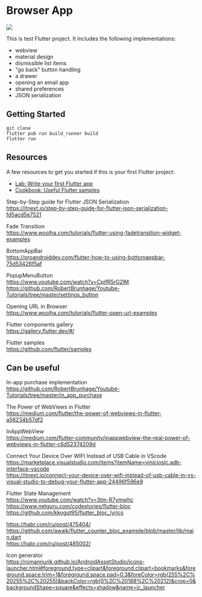 # Browser App

<img src="https://dl.dropboxusercontent.com/s/76tvqyhyokwmuju/browser-app2.gif">

This is test Flutter project. It includes the following implementations:
- webview
- material design
- dismissible list items
- "go back" button handling
- a drawer
- opening an email app
- shared preferences
- JSON serialization

## Getting Started
```
git clone  
flutter pub run build_runner build  
flutter run
```
## Resources

A few resources to get you started if this is your first Flutter project:

- [Lab: Write your first Flutter app](https://flutter.dev/docs/get-started/codelab)
- [Cookbook: Useful Flutter samples](https://flutter.dev/docs/cookbook)

Step-by-Step guide for Flutter JSON Serialization  
https://itnext.io/step-by-step-guide-for-flutter-json-serialization-fd5acd5e7521

Fade Transition  
https://www.woolha.com/tutorials/flutter-using-fadetransition-widget-examples

BottomAppBar  
https://proandroiddev.com/flutter-how-to-using-bottomappbar-75d53426f5af

PopupMenuButton  
https://www.youtube.com/watch?v=CpjfR5rG2lM
https://github.com/RobertBrunhage/Youtube-Tutorials/tree/master/settings_button

Opening URL in Browser  
https://www.woolha.com/tutorials/flutter-open-url-examples

Flutter components gallery  
https://gallery.flutter.dev/#/

Flutter samples  
https://github.com/flutter/samples

## Can be useful

In-app purchase implementation  
https://github.com/RobertBrunhage/Youtube-Tutorials/tree/master/in_app_purchase

The Power of WebViews in Flutter  
https://medium.com/flutter/the-power-of-webviews-in-flutter-a56234b57df2

InAppWebView  
https://medium.com/flutter-community/inappwebview-the-real-power-of-webviews-in-flutter-c6d52374209d

Connect Your Device Over WIFI Instead of USB Cable in VScode  
https://marketplace.visualstudio.com/items?itemName=vinicioslc.adb-interface-vscode  
https://itnext.io/connect-your-device-over-wifi-instead-of-usb-cable-in-vs-visual-studio-to-debug-your-flutter-app-24496f596e9

Flutter State Management  
https://www.youtube.com/watch?v=3tm-R7ymwhc  
https://www.netguru.com/codestories/flutter-bloc  
https://github.com/kkogut95/flutter_bloc_lyrics  

https://habr.com/ru/post/475404/  
https://github.com/awaik/flutter_counter_bloc_example/blob/master/lib/main.dart  
https://habr.com/ru/post/485002/  

Icon generator  
https://romannurik.github.io/AndroidAssetStudio/icons-launcher.html#foreground.type=clipart&foreground.clipart=bookmarks&foreground.space.trim=1&foreground.space.pad=0.3&foreColor=rgb(255%2C%20255%2C%20255)&backColor=rgb(0%2C%20188%2C%20212)&crop=0&backgroundShape=square&effects=shadow&name=ic_launcher

